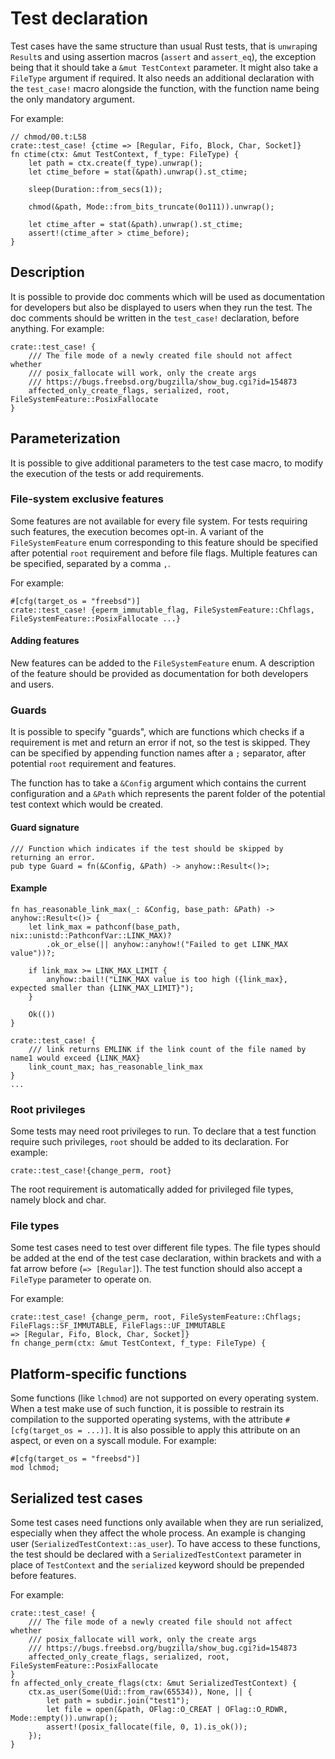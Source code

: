# Test declaration

Test cases have the same structure than usual Rust tests, 
that is `unwrap`ing `Result`s and using assertion macros (`assert` and `assert_eq`),
the exception being that it should take a `&mut TestContext` parameter.
It might also take a `FileType` argument if required.
It also needs an additional declaration with the `test_case!` macro alongside the function, 
with the function name being the only mandatory argument.

For example:

```rust,ignore
// chmod/00.t:L58
crate::test_case! {ctime => [Regular, Fifo, Block, Char, Socket]}
fn ctime(ctx: &mut TestContext, f_type: FileType) {
    let path = ctx.create(f_type).unwrap();
    let ctime_before = stat(&path).unwrap().st_ctime;

    sleep(Duration::from_secs(1));

    chmod(&path, Mode::from_bits_truncate(0o111)).unwrap();

    let ctime_after = stat(&path).unwrap().st_ctime;
    assert!(ctime_after > ctime_before);
}
```

## Description

It is possible to provide doc comments which will be used as documentation for developers
but also be displayed to users when they run the test.
The doc comments should be written in the `test_case!` declaration, before anything.
For example:

```rust,ignore
crate::test_case! {
    /// The file mode of a newly created file should not affect whether
    /// posix_fallocate will work, only the create args
    /// https://bugs.freebsd.org/bugzilla/show_bug.cgi?id=154873
    affected_only_create_flags, serialized, root, FileSystemFeature::PosixFallocate
}
```

## Parameterization

It is possible to give additional parameters to the test case macro,
to modify the execution of the tests or add requirements.

### File-system exclusive features

Some features are not available for every file system.
For tests requiring such features, the execution becomes opt-in.
A variant of the `FileSystemFeature` enum corresponding to this feature
should be specified after potential `root` requirement and before file flags.
Multiple features can be specified, separated by a comma `,`.

For example:

```rust,ignore
#[cfg(target_os = "freebsd")]
crate::test_case! {eperm_immutable_flag, FileSystemFeature::Chflags, FileSystemFeature::PosixFallocate ...}
```

#### Adding features

New features can be added to the `FileSystemFeature` enum.
A description of the feature should be provided as documentation
for both developers and users.

### Guards

It is possible to specify "guards", which are functions which checks if a requirement
is met and return an error if not, so the test is skipped.
They can be specified by appending function names after a `;` separator,
after potential `root` requirement and features.

The function has to take a `&Config` argument
which contains the current configuration
and a `&Path` which represents the parent folder
of the potential test context which would be created.

#### Guard signature

```rust,ignore
/// Function which indicates if the test should be skipped by returning an error.
pub type Guard = fn(&Config, &Path) -> anyhow::Result<()>;
```

#### Example

```rust,ignore
fn has_reasonable_link_max(_: &Config, base_path: &Path) -> anyhow::Result<()> {
    let link_max = pathconf(base_path, nix::unistd::PathconfVar::LINK_MAX)?
        .ok_or_else(|| anyhow::anyhow!("Failed to get LINK_MAX value"))?;
    
    if link_max >= LINK_MAX_LIMIT {
        anyhow::bail!("LINK_MAX value is too high ({link_max}, expected smaller than {LINK_MAX_LIMIT}");
    }

    Ok(())
}

crate::test_case! {
    /// link returns EMLINK if the link count of the file named by name1 would exceed {LINK_MAX}
    link_count_max; has_reasonable_link_max
}
...
```

### Root privileges

Some tests may need root privileges to run.
To declare that a test function require such privileges, 
`root` should be added to its declaration.
For example:

```rust,ignore
crate::test_case!{change_perm, root}
```

The root requirement is automatically added for privileged file types,
namely block and char.

### File types

Some test cases need to test over different file types.
The file types should be added at the end of the test case declaration,
within brackets and with a fat arrow before (`=> [Regular]`).
The test function should also accept a `FileType` parameter to operate on.

For example:

```rust,ignore
crate::test_case! {change_perm, root, FileSystemFeature::Chflags; FileFlags::SF_IMMUTABLE, FileFlags::UF_IMMUTABLE 
=> [Regular, Fifo, Block, Char, Socket]}
fn change_perm(ctx: &mut TestContext, f_type: FileType) {
```

## Platform-specific functions 

Some functions (like `lchmod`) are not supported on every operating system.
When a test make use of such function, it is possible to restrain its compilation
to the supported operating systems, with the attribute `#[cfg(target_os = ...)]`.
It is also possible to apply this attribute on an aspect, or even on a syscall module.
For example:

```rust,ignore
#[cfg(target_os = "freebsd")]
mod lchmod;
```

## Serialized test cases

Some test cases need functions only available when they are run serialized, especially when they affect the whole process.
An example is changing user (`SerializedTestContext::as_user`).
To have access to these functions, the test should be declared with a `SerializedTestContext`
parameter in place of `TestContext` and the `serialized` keyword should be prepended before features.

For example:

```rust,ignore
crate::test_case! {
    /// The file mode of a newly created file should not affect whether
    /// posix_fallocate will work, only the create args
    /// https://bugs.freebsd.org/bugzilla/show_bug.cgi?id=154873
    affected_only_create_flags, serialized, root, FileSystemFeature::PosixFallocate
}
fn affected_only_create_flags(ctx: &mut SerializedTestContext) {
    ctx.as_user(Some(Uid::from_raw(65534)), None, || {
        let path = subdir.join("test1");
        let file = open(&path, OFlag::O_CREAT | OFlag::O_RDWR, Mode::empty()).unwrap();
        assert!(posix_fallocate(file, 0, 1).is_ok());
    });
}
```
